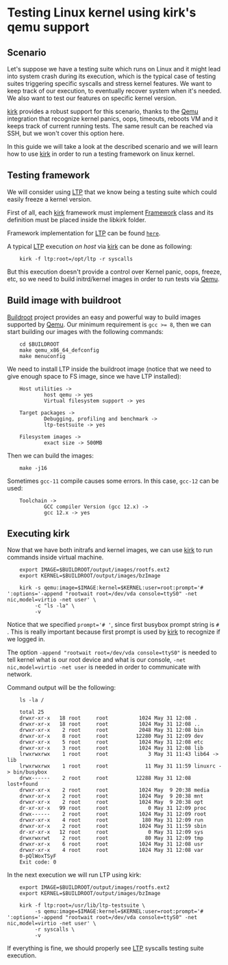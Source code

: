 # Testing Linux kernel using kirk's qemu support

## Scenario

Let's suppose we have a testing suite which runs on Linux and it might lead
into system crash during its execution, which is the typical case of testing
suites triggering specific syscalls and stress kernel features. We want to keep
track of our execution, to eventually recover system when it's needed. We also
want to test our features on specific kernel version.

[kirk] provides a robust support for this scenario, thanks to the [Qemu]
integration that recognize kernel panics, oops, timeouts, reboots VM and it
keeps track of current running tests. The same result can be reached via SSH,
but we won't cover this option here.

In this guide we will take a look at the described scenario and we will learn
how to use [kirk] in order to run a testing framework on linux kernel.

## Testing framework

We will consider using [LTP] that we know being a testing suite which could
easily freeze a kernel version.

First of all, each [kirk] framework must implement
[Framework](https://github.com/acerv/kirk/blob/master/libkirk/framework.py)
class and its definition must be placed inside the libkirk folder.

Framework implementation for [LTP] can be found
[`here`](https://github.com/acerv/kirk/blob/master/libkirk/ltp.py).

A typical [LTP] execution *on host* via [kirk] can be done as following:

        kirk -f ltp:root=/opt/ltp -r syscalls

But this execution doesn't provide a control over Kernel panic, oops, freeze,
etc, so we need to build initrd/kernel images in order to run tests via [Qemu].

## Build image with buildroot

[Buildroot] project provides an easy and powerful way to build images supported
by [Qemu]. Our minimum requirement is `gcc >= 8`, then we can start building
our images with the following commands:

        cd $BUILDROOT
        make qemu_x86_64_defconfig
        make menuconfig

We need to install LTP inside the buildroot image (notice that we need to give
enough space to FS image, since we have LTP installed):

        Host utilities ->
                host qemu -> yes
                Virtual filesystem support -> yes

        Target packages ->
                Debugging, profiling and benchmark ->
                ltp-testsuite -> yes

        Filesystem images ->
                exact size -> 500MB

Then we can build the images:

        make -j16

Sometimes `gcc-11` compile causes some errors. In this case, `gcc-12`
can be used:

        Toolchain ->
                GCC compiler Version (gcc 12.x) ->
                gcc 12.x -> yes

## Executing kirk

Now that we have both initrafs and kernel images, we can use [kirk] to run
commands inside virtual machine.

        export IMAGE=$BUILDROOT/output/images/rootfs.ext2
        export KERNEL=$BUILDROOT/output/images/bzImage

        kirk -s qemu:image=$IMAGE:kernel=$KERNEL:user=root:prompt='# ':options='-append "rootwait root=/dev/vda console=ttyS0" -net nic,model=virtio -net user' \
             -c "ls -la" \
             -v

Notice that we specified `prompt='# '`, since first busybox prompt string is
`# `. This is really important because first prompt is used by [kirk] to
recognize if we logged in.

The option `-append "rootwait root=/dev/vda console=ttyS0"` is needed to tell
kernel what is our root device and what is our console,
`-net nic,model=virtio -net user` is needed in order to communicate with
network.

Command output will be the following:

        ls -la /

        total 25
        drwxr-xr-x   18 root     root          1024 May 31 12:08 .
        drwxr-xr-x   18 root     root          1024 May 31 12:08 ..
        drwxr-xr-x    2 root     root          2048 May 31 12:08 bin
        drwxr-xr-x    8 root     root         12280 May 31 12:09 dev
        drwxr-xr-x    5 root     root          1024 May 31 12:08 etc
        drwxr-xr-x    3 root     root          1024 May 31 12:08 lib
        lrwxrwxrwx    1 root     root             3 May 31 11:43 lib64 -> lib
        lrwxrwxrwx    1 root     root            11 May 31 11:59 linuxrc -> bin/busybox
        drwx------    2 root     root         12288 May 31 12:08 lost+found
        drwxr-xr-x    2 root     root          1024 May  9 20:38 media
        drwxr-xr-x    2 root     root          1024 May  9 20:38 mnt
        drwxr-xr-x    2 root     root          1024 May  9 20:38 opt
        dr-xr-xr-x   99 root     root             0 May 31 12:09 proc
        drwx------    2 root     root          1024 May 31 12:09 root
        drwxr-xr-x    4 root     root           180 May 31 12:09 run
        drwxr-xr-x    2 root     root          1024 May 31 11:59 sbin
        dr-xr-xr-x   12 root     root             0 May 31 12:09 sys
        drwxrwxrwt    2 root     root            80 May 31 12:09 tmp
        drwxr-xr-x    6 root     root          1024 May 31 12:08 usr
        drwxr-xr-x    4 root     root          1024 May 31 12:08 var
        0-pQlWoxTSyF
        Exit code: 0

In the next execution we will run LTP using kirk:

        export IMAGE=$BUILDROOT/output/images/rootfs.ext2
        export KERNEL=$BUILDROOT/output/images/bzImage

        kirk -f ltp:root=/usr/lib/ltp-testsuite \
             -s qemu:image=$IMAGE:kernel=$KERNEL:user=root:prompt='# ':options='-append "rootwait root=/dev/vda console=ttyS0" -net nic,model=virtio -net user' \
             -r syscalls \
             -v

If everything is fine, we should properly see [LTP] syscalls testing suite
execution.

[kirk]: https://github.com/acerv/kirk
[LTP]: https://github.com/linux-test-project/ltp
[Buildroot]: https://buildroot.org
[Qemu]: https://www.qemu.org
